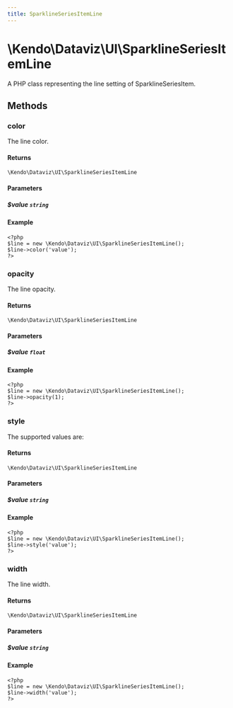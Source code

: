 ```yaml
---
title: SparklineSeriesItemLine
---
```


# \Kendo\Dataviz\UI\SparklineSeriesItemLine

A PHP class representing the line setting of SparklineSeriesItem.


## Methods

### color
The line color.

#### Returns
`\Kendo\Dataviz\UI\SparklineSeriesItemLine`

#### Parameters

##### $value `string`



#### Example 
    <?php
    $line = new \Kendo\Dataviz\UI\SparklineSeriesItemLine();
    $line->color('value');
    ?>

### opacity
The line opacity.

#### Returns
`\Kendo\Dataviz\UI\SparklineSeriesItemLine`

#### Parameters

##### $value `float`



#### Example 
    <?php
    $line = new \Kendo\Dataviz\UI\SparklineSeriesItemLine();
    $line->opacity(1);
    ?>

### style
The supported values are:

#### Returns
`\Kendo\Dataviz\UI\SparklineSeriesItemLine`

#### Parameters

##### $value `string`



#### Example 
    <?php
    $line = new \Kendo\Dataviz\UI\SparklineSeriesItemLine();
    $line->style('value');
    ?>

### width
The line width.

#### Returns
`\Kendo\Dataviz\UI\SparklineSeriesItemLine`

#### Parameters

##### $value `string`



#### Example 
    <?php
    $line = new \Kendo\Dataviz\UI\SparklineSeriesItemLine();
    $line->width('value');
    ?>

